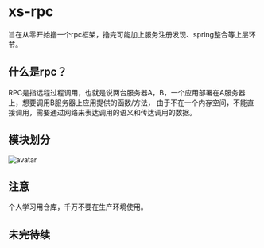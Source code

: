 # xs-rpc

旨在从零开始撸一个rpc框架，撸完可能加上服务注册发现、spring整合等上层环节。

## 什么是rpc？

RPC是指远程过程调用，也就是说两台服务器A，B，一个应用部署在A服务器上，想要调用B服务器上应用提供的函数/方法，
由于不在一个内存空间，不能直接调用，需要通过网络来表达调用的语义和传达调用的数据。

## 模块划分

![avatar](https://www.xs-soccer.club/picturebed/C4CA42/e7/5a/38b2dd.png)

## 注意

个人学习用仓库，千万不要在生产环境使用。

## 未完待续
